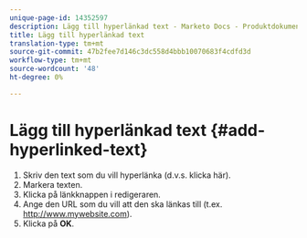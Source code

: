 ```yaml
---
unique-page-id: 14352597
description: Lägg till hyperlänkad text - Marketo Docs - Produktdokumentation
title: Lägg till hyperlänkad text
translation-type: tm+mt
source-git-commit: 47b2fee7d146c3dc558d4bbb10070683f4cdfd3d
workflow-type: tm+mt
source-wordcount: '48'
ht-degree: 0%

---
```



# Lägg till hyperlänkad text {#add-hyperlinked-text}

1. Skriv den text som du vill hyperlänka (d.v.s. klicka här).
1. Markera texten.
1. Klicka på länkknappen i redigeraren.
1. Ange den URL som du vill att den ska länkas till (t.ex. http://www.mywebsite.com).
1. Klicka på **OK**.

